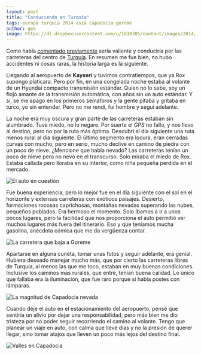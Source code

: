 ```yaml
---
layout: post
title: "Conduciendo en Turquía"
tags: europa turquia 2014 asia capadocia goreme
author: geo
image: https://dl.dropboxusercontent.com/u/1610385/content/images/2014/12/IMG_20141224_073251867.jpg
---
```

Como había [comentado previamente](/capadocia-en-auto/) sería valiente y conduciría por las carreteras del centro de [Turquía](/tag/turquia). En resumen me fue bien, no hubo accidentes ni cosas raras, la historia larga es la siguiente. 

Llegando al aeropuerto de **Kayseri** y tuvimos contratiempos, que ya Rox supongo platicara. Pero por fin, en una congelada noche estaba al volante de un Hyundai compacto transmisión estándar. Quien no lo sabe, soy un flojo amante de la transmisión automática, con años sin un auto estándar. Y si, se me apago en los primeros semáforos y la gente pitaba y gritaba en turco, yo sin entender. Pero no me rendí, fui hombre y seguí adelante. 

La noche era muy oscura y gran parte de las carreteras estaban sin alumbrado. Tuve miedo, no lo negare. Por suerte el *GPS* no fallo, y nos llevo al destino, pero no por la ruta más óptima. Descubrí al día siguiente una ruta menos rural al día siguiente. El último segmento era locura, eran cerradas curvas con mucho, pero en serio, mucho declive en camino de piedra con un poco de nieve. ¿Mencione que había nevado? Las carreteras tenían un poco de nieve pero no nevó en el transcurso. Solo miraba el miedo de Rox. Estaba callada pero lloraba en su interior, como niña pequeña perdida en el mercado. 

![El auto en cuestión](https://dl.dropboxusercontent.com/u/1610385/content/images/2014/12/IMG_20141224_073251867.jpg)

Fue buena experiencia, pero lo mejor fue en el día siguiente con el sol en el horizonte y extensas carreteras con exóticos paisajes. Desierto, formaciones rocosas caprichosas, montañas nevadas superando las nubes, pequeños poblados. Era hermoso el momento. Solo íbamos a ir a unos pocos lugares, pero la facilidad que nos proporciona el auto permitió ver muchos lugares más fuera del itinerario.  Eso y que teníamos mucha gasolina, anécdota cómica que me da vergüenza contar. 

![La carretera que baja a Goreme](https://dl.dropboxusercontent.com/u/1610385/content/images/2014/12/IMG_20141224_073719002.jpg)

Apartarse en alguna cuneta, tomar unas fotos y seguir adelante, era genial. Hubiera deseado manejar mucho más, que por cierto las carreteras libres de Turquía, al menos las que me toco, estaban en muy buenas condiciones. Inclusive los caminos mas rurales, que entre, tenían buena calidad. Lo único que fallaba era la iluminación, que fue raro porque si había postes con lámparas. 

![La magnitud de Capadocia nevada](https://dl.dropboxusercontent.com/u/1610385/content/images/2014/12/IMG_20141224_111555861.jpg)

Cuando deje el auto en el estacionamiento del aeropuerto, pensé que sentiría un alivio por dejar una responsabilidad, pero más bien me dio tristeza por no poder seguir recorriendo el camino al volante. Tengo que planear un viaje en auto, con calma que lleve días y no la presión de querer llegar, sino tomar atajos que lleven un poco más lejos del destino final. 

![Valles en Capadocia](https://dl.dropboxusercontent.com/u/1610385/content/images/2014/12/IMG_20141224_122745168.jpg)
